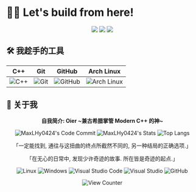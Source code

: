 # 🧑‍💻 Let's build from here!

<div align="center">
  <div>
    <a href="https://space.bilibili.com/1678066522"><img src="https://img.shields.io/badge/Bilibili- -ff69b4" /></a>
    <a href="https://MaxLHy0424.github.io/"><img src="https://img.shields.io/badge/Blog- -green" /></a>
    <a href="https://www.minebbs.com/members/maxlhy.88192"><img src="https://img.shields.io/badge/MineBBS- -blue" /></a>
  </div>
</div>

## 🛠️ 我趁手的工具

<div align="center">
  
| C++ | Git | GitHub | Arch Linux |
| :---: | :---: | :---: | :---: |
| ![C++](https://isocpp.org/assets/images/cpp_logo.png) | ![Git](https://user-images.githubusercontent.com/25181517/192108372-f71d70ac-7ae6-4c0d-8395-51d8870c2ef0.png) | ![GitHub](https://github.com/user-attachments/assets/314c8783-2af2-49a9-a1e0-485372dac2d2)| ![Arch Linux](https://archlinux.org/static/logos/archlinux-logo-dark-90dpi.ebdee92a15b3.png) |

</div>

## 🧐 关于我

<div align="center" >

**自我简介: Oier ~兼古希腊掌管 Modern C++ 的神~**

![MaxLHy0424's Code Commit](https://github-readme-activity-graph.vercel.app/graph?username=MaxLHy0424&theme=xcode)
![MaxLHy0424's Stats](https://github-readme-stats.vercel.app/api?username=MaxLHy0424&show_icons=true&count_private=true&hide_border=true&theme=nord&local=cn)
![Top Langs](https://github-readme-stats.vercel.app/api/top-langs/?username=MaxLHy0424&hide_border=true&layout=donut&theme=nord)

「一定能找到, 通往与这扭曲的终点所截然不同的, 另一种结局的正确选项.」

「在无心的日常中, 发现少许奇迹的故事. 所在皆是奇迹的起点.」

![Linux](https://img.shields.io/badge/Linux-FCC624?logo=linux&logoColor=000&style=flat)
![Windows](https://img.shields.io/badge/Windows-0078D6?logo=windows&logoColor=fff&style=flat)
![Visual Studio Code](https://img.shields.io/badge/Visual%20Studio%20Code-007ACC?logo=visualstudiocode&logoColor=fff&style=flat)
![Visual Studio](https://img.shields.io/badge/Visual%20Studio-5C2D91?logo=visualstudio&logoColor=fff&style=flat)
![GitHub](https://img.shields.io/badge/GitHub-181717?logo=github&logoColor=fff&style=flat)

![View Counter](https://komarev.com/ghpvc/?username=MaxLHy0424&label=PROFILE+VIEWS&style=for-the-badge&color=81a1c1)

</div>
